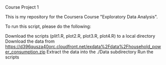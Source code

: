 Course Project 1

This is my repository for the Coursera Course "Exploratory Data Analysis".

To run this script, please do the following:

Download the scripts (plit1.R, plot2.R, plot3.R, plot4.R) to a local directory
Download the data from https://d396qusza40orc.cloudfront.net/exdata%2Fdata%2Fhousehold_power_consumption.zip
Extract the data into the ./Data subdirectory
Run the scripts
